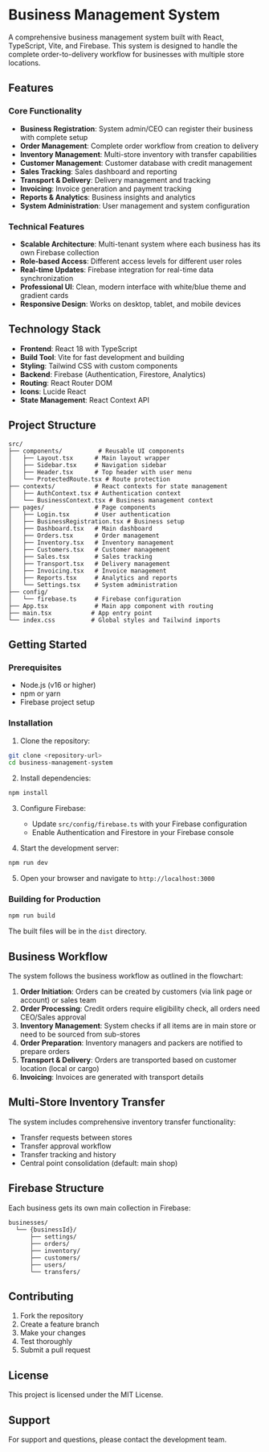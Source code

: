 # Business Management System

A comprehensive business management system built with React, TypeScript, Vite, and Firebase. This system is designed to handle the complete order-to-delivery workflow for businesses with multiple store locations.

## Features

### Core Functionality
- **Business Registration**: System admin/CEO can register their business with complete setup
- **Order Management**: Complete order workflow from creation to delivery
- **Inventory Management**: Multi-store inventory with transfer capabilities
- **Customer Management**: Customer database with credit management
- **Sales Tracking**: Sales dashboard and reporting
- **Transport & Delivery**: Delivery management and tracking
- **Invoicing**: Invoice generation and payment tracking
- **Reports & Analytics**: Business insights and analytics
- **System Administration**: User management and system configuration

### Technical Features
- **Scalable Architecture**: Multi-tenant system where each business has its own Firebase collection
- **Role-based Access**: Different access levels for different user roles
- **Real-time Updates**: Firebase integration for real-time data synchronization
- **Professional UI**: Clean, modern interface with white/blue theme and gradient cards
- **Responsive Design**: Works on desktop, tablet, and mobile devices

## Technology Stack

- **Frontend**: React 18 with TypeScript
- **Build Tool**: Vite for fast development and building
- **Styling**: Tailwind CSS with custom components
- **Backend**: Firebase (Authentication, Firestore, Analytics)
- **Routing**: React Router DOM
- **Icons**: Lucide React
- **State Management**: React Context API

## Project Structure

```
src/
├── components/          # Reusable UI components
│   ├── Layout.tsx      # Main layout wrapper
│   ├── Sidebar.tsx     # Navigation sidebar
│   ├── Header.tsx      # Top header with user menu
│   └── ProtectedRoute.tsx # Route protection
├── contexts/           # React contexts for state management
│   ├── AuthContext.tsx # Authentication context
│   └── BusinessContext.tsx # Business management context
├── pages/              # Page components
│   ├── Login.tsx       # User authentication
│   ├── BusinessRegistration.tsx # Business setup
│   ├── Dashboard.tsx   # Main dashboard
│   ├── Orders.tsx      # Order management
│   ├── Inventory.tsx   # Inventory management
│   ├── Customers.tsx   # Customer management
│   ├── Sales.tsx       # Sales tracking
│   ├── Transport.tsx   # Delivery management
│   ├── Invoicing.tsx   # Invoice management
│   ├── Reports.tsx     # Analytics and reports
│   └── Settings.tsx    # System administration
├── config/
│   └── firebase.ts     # Firebase configuration
├── App.tsx             # Main app component with routing
├── main.tsx           # App entry point
└── index.css          # Global styles and Tailwind imports
```

## Getting Started

### Prerequisites
- Node.js (v16 or higher)
- npm or yarn
- Firebase project setup

### Installation

1. Clone the repository:
```bash
git clone <repository-url>
cd business-management-system
```

2. Install dependencies:
```bash
npm install
```

3. Configure Firebase:
   - Update `src/config/firebase.ts` with your Firebase configuration
   - Enable Authentication and Firestore in your Firebase console

4. Start the development server:
```bash
npm run dev
```

5. Open your browser and navigate to `http://localhost:3000`

### Building for Production

```bash
npm run build
```

The built files will be in the `dist` directory.

## Business Workflow

The system follows the business workflow as outlined in the flowchart:

1. **Order Initiation**: Orders can be created by customers (via link page or account) or sales team
2. **Order Processing**: Credit orders require eligibility check, all orders need CEO/Sales approval
3. **Inventory Management**: System checks if all items are in main store or need to be sourced from sub-stores
4. **Order Preparation**: Inventory managers and packers are notified to prepare orders
5. **Transport & Delivery**: Orders are transported based on customer location (local or cargo)
6. **Invoicing**: Invoices are generated with transport details

## Multi-Store Inventory Transfer

The system includes comprehensive inventory transfer functionality:
- Transfer requests between stores
- Transfer approval workflow
- Transfer tracking and history
- Central point consolidation (default: main shop)

## Firebase Structure

Each business gets its own main collection in Firebase:

```
businesses/
  └── {businessId}/
      ├── settings/
      ├── orders/
      ├── inventory/
      ├── customers/
      ├── users/
      └── transfers/
```

## Contributing

1. Fork the repository
2. Create a feature branch
3. Make your changes
4. Test thoroughly
5. Submit a pull request

## License

This project is licensed under the MIT License.

## Support

For support and questions, please contact the development team.

